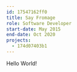 ```yaml
---
id: 17547162ff0
title: Say Fromage
role: Software Developer
start-date: May 2015
end-date: Oct 2020
projects:
  - 174d07403b1
---
```

Hello World!